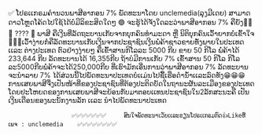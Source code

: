 ✅ ໂປຣເເກຣມຄຳນວນພາສີອາກອນ 7% ພັດທະນາໂດຍ unclemedia(ລຸງມີເດຍ) ສາມາດດາວໂຫຼດໂຄ້ດໄປໃຊ້ໄດ້ບໍ່ມີລິຂະສິດໃດໆ
🟣 ຈະຮູ້ໄດ້ຈັງໃດລະວ່າພາສີອາກອນ 7% ຄືຍັງ🤣🤣🤣 ????
🔵 ພາສີ ຄືເງີນທີ່ລັດຖະບານເກັບຈາກບຸກຄົນທຳມະດາ ຫຼື ນິຕິບຸກຄົນເວົ້າຍາກບໍ່ເຂົ້າໃຈ🤣🤣🤣ເວົ້າງ່າຍກໍ່ຄືລັດທະບານເກັບເງີນຈາກປະຊາຊົນເງີນພໍ່ຄ້າຊາວຂາຍທັ່ງພາຍໃນປະເທດ ເເລະ ຕ່າງປະເທດ ຕົວຢ່າງງ່າຍໆ ຄືເຂົ້າສານກິໂລລະ 5000 ກີບ ຂາຍ 50 ກິໂລ ພໍ່ຄ້າໄດ້ 233,644 ກີບ ລັດທະບານໄດ້ 16,355ກີບ ຖ້າບໍມີການເກັບ 7% ເຂົ້າສານ 50 ກິໂລ ກິໂລລະ5000ກີບພໍ່ຄ້າຈະໄດ້250,000ກີບ ທີ່ເຮົາມັກເອີ່ນການວ່າພາສີອາກອນ 7% ລັດທະບານຈະນຳລາຍ 7% ໄດ້ສ່ວນນີ້ໄປພັດທະນາປະເທດບໍເເມ່ນໄປຊື້ເຮືອດຳນໍ້າເເລະລົດທັງ😁😁😁 ການເສຍພາສີຈື່ງເປັນໜ້າທີ່ຂອງປະຊາຊົນທີ່ຕ້ອງປະຕິດບັດໃນຖານະຜັນລະເມືອງຂອງປະເທດ ໂດຍປະໂຫຍດຂອງການເສຍພາສີຈະຍ້ອນກັບມາຕອບເເທນປະຊາຊົນໃນ2ລັກສະນະຄື ເປັນເງີນເດືອນຂອງພະນັກງານລັກ ເເລະ ນຳໄປພັດທະນາປະເທດ




                      ✅✅✅✅✅✅✅     ສົນໃຈພັດທະນາເວັບເເລະຂຽນໂປຣເເກຣມກົດ👍Likeທີ່ ເພຈ : unclemedia    ✅✅✅✅✅✅✅✅


